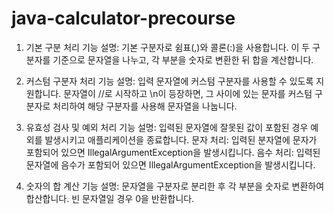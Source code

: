 # java-calculator-precourse

1. 기본 구분 처리
   기능 설명: 기본 구분자로 쉼표(,)와 콜론(:)을 사용합니다. 이 두 구분자를 기준으로 문자열을 나누고, 각 부분을 숫자로 변환한 뒤 합을 계산합니다.

2. 커스텀 구분자 처리
   기능 설명: 입력 문자열에 커스텀 구분자를 사용할 수 있도록 지원합니다. 문자열이 //로 시작하고 \n이 등장하면, 그 사이에 있는 문자를 커스텀 구분자로 처리하여 해당 구분자를 사용해 문자열을 나눕니다.

3. 유효성 검사 및 예외 처리
   기능 설명: 입력된 문자열에 잘못된 값이 포함된 경우 예외를 발생시키고 애플리케이션을 종료합니다.
   문자 처리: 입력된 분자열에 문자가 포함되어 있으면 IllegalArgumentException을 발생시킵니다.
   음수 처리: 입력된 문자열에 음수가 포함되어 있으면 IllegalArgumentException을 발생시킵니다. 

4. 숫자의 합 계산
   기능 설명: 문자열을 구분자로 분리한 후 각 부분을 숫자로 변환하여 합산합니다. 빈 문자열일 경우 0을 반환합니다.

    

   